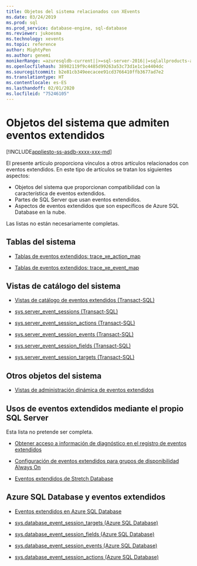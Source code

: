 ```yaml
---
title: Objetos del sistema relacionados con XEvents
ms.date: 03/24/2019
ms.prod: sql
ms.prod_service: database-engine, sql-database
ms.reviewer: jukoesma
ms.technology: xevents
ms.topic: reference
author: MightyPen
ms.author: genemi
monikerRange: =azuresqldb-current||>=sql-server-2016||=sqlallproducts-allversions||>=sql-server-linux-2017||=azuresqldb-mi-current
ms.openlocfilehash: 38982119f9c4485d99263a53c73d1e1c1e4404dc
ms.sourcegitcommit: b2e81cb349eecacee91cd3766410ffb3677ad7e2
ms.translationtype: HT
ms.contentlocale: es-ES
ms.lasthandoff: 02/01/2020
ms.locfileid: "75246105"
---
```

# <a name="system-objects-that-support-extended-events"></a>Objetos del sistema que admiten eventos extendidos

[!INCLUDE[appliesto-ss-asdb-xxxx-xxx-md](../../includes/appliesto-ss-asdb-xxxx-xxx-md.md)]

El presente artículo proporciona vínculos a otros artículos relacionados con eventos extendidos. En este tipo de artículos se tratan los siguientes aspectos:

- Objetos del sistema que proporcionan compatibilidad con la característica de eventos extendidos.
- Partes de SQL Server que usan eventos extendidos.
- Aspectos de eventos extendidos que son específicos de Azure SQL Database en la nube.

Las listas no están necesariamente completas.

## <a name="system-tables"></a>Tablas del sistema

- [Tablas de eventos extendidos: trace_xe_action_map](../system-tables/extended-events-tables-trace-xe-action-map.md)

- [Tablas de eventos extendidos: trace_xe_event_map](../system-tables/extended-events-tables-trace-xe-event-map.md)

## <a name="system-catalog-views"></a>Vistas de catálogo del sistema

- [Vistas de catálogo de eventos extendidos (Transact-SQL)](../system-catalog-views/extended-events-catalog-views-transact-sql.md)

- [sys.server_event_sessions (Transact-SQL)](../system-catalog-views/sys-server-event-sessions-transact-sql.md)

- [sys.server_event_session_actions (Transact-SQL)](../system-catalog-views/sys-server-event-session-actions-transact-sql.md)

- [sys.server_event_session_events (Transact-SQL)](../system-catalog-views/sys-server-event-session-events-transact-sql.md)

- [sys.server_event_session_fields (Transact-SQL)](../system-catalog-views/sys-server-event-session-fields-transact-sql.md)

- [sys.server_event_session_targets (Transact-SQL)](../system-catalog-views/sys-server-event-session-targets-transact-sql.md)

## <a name="other-system-objects"></a>Otros objetos del sistema

- [Vistas de administración dinámica de eventos extendidos](../system-dynamic-management-views/extended-events-dynamic-management-views.md)

## <a name="uses-of-extended-events-by-sql-server-itself"></a>Usos de eventos extendidos mediante el propio SQL Server

Esta lista no pretende ser completa.

- [Obtener acceso a información de diagnóstico en el registro de eventos extendidos](../native-client/features/accessing-diagnostic-information-in-the-extended-events-log.md)

- [Configuración de eventos extendidos para grupos de disponibilidad Always On](../../database-engine/availability-groups/windows/always-on-extended-events.md)

- [Eventos extendidos de Stretch Database](../../sql-server/stretch-database/extended-events-for-stretch-database.md)

## <a name="azure-sql-database-and-extended-events"></a>Azure SQL Database y eventos extendidos

- [Eventos extendidos en Azure SQL Database](/azure/sql-database/sql-database-xevent-db-diff-from-svr)

- [sys.database_event_session_targets (Azure SQL Database)](../system-catalog-views/sys-database-event-session-targets-azure-sql-database.md)

- [sys.database_event_session_fields (Azure SQL Database)](../system-catalog-views/sys-database-event-session-fields-azure-sql-database.md)

- [sys.database_event_session_events (Azure SQL Database)](../system-catalog-views/sys-database-event-session-events-azure-sql-database.md)

- [sys.database_event_session_actions (Azure SQL Database)](../system-catalog-views/sys-database-event-session-actions-azure-sql-database.md)
